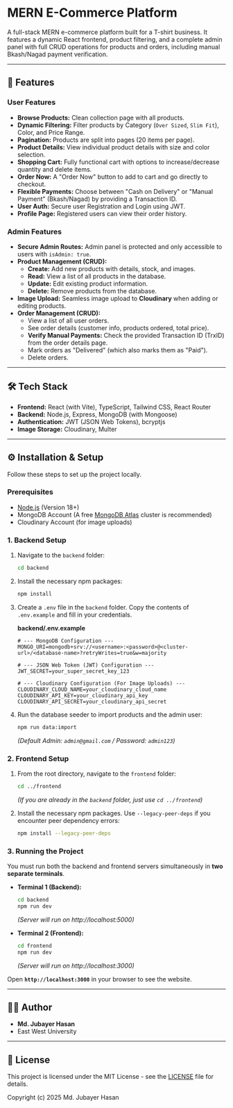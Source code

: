 # MERN E-Commerce Platform

A full-stack MERN e-commerce platform built for a T-shirt business. It features a dynamic React frontend, product filtering, and a complete admin panel with full CRUD operations for products and orders, including manual Bkash/Nagad payment verification.

---

## 🚀 Features

### User Features
* **Browse Products:** Clean collection page with all products.
* **Dynamic Filtering:** Filter products by Category (`Over Sized`, `Slim Fit`), Color, and Price Range.
* **Pagination:** Products are split into pages (20 items per page).
* **Product Details:** View individual product details with size and color selection.
* **Shopping Cart:** Fully functional cart with options to increase/decrease quantity and delete items.
* **Order Now:** A "Order Now" button to add to cart and go directly to checkout.
* **Flexible Payments:** Choose between "Cash on Delivery" or "Manual Payment" (Bkash/Nagad) by providing a Transaction ID.
* **User Auth:** Secure user Registration and Login using JWT.
* **Profile Page:** Registered users can view their order history.

### Admin Features
* **Secure Admin Routes:** Admin panel is protected and only accessible to users with `isAdmin: true`.
* **Product Management (CRUD):**
    * **Create:** Add new products with details, stock, and images.
    * **Read:** View a list of all products in the database.
    * **Update:** Edit existing product information.
    * **Delete:** Remove products from the database.
* **Image Upload:** Seamless image upload to **Cloudinary** when adding or editing products.
* **Order Management (CRUD):**
    * View a list of all user orders.
    * See order details (customer info, products ordered, total price).
    * **Verify Manual Payments:** Check the provided Transaction ID (TrxID) from the order details page.
    * Mark orders as "Delivered" (which also marks them as "Paid").
    * Delete orders.

---

## 🛠 Tech Stack

* **Frontend:** React (with Vite), TypeScript, Tailwind CSS, React Router
* **Backend:** Node.js, Express, MongoDB (with Mongoose)
* **Authentication:** JWT (JSON Web Tokens), bcryptjs
* **Image Storage:** Cloudinary, Multer

---

## ⚙️ Installation & Setup

Follow these steps to set up the project locally.

### Prerequisites
* [Node.js](https://nodejs.org/) (Version 18+)
* MongoDB Account (A free [MongoDB Atlas](https://www.mongodb.com/cloud/atlas) cluster is recommended)
* Cloudinary Account (for image uploads)

### 1. Backend Setup

1.  Navigate to the `backend` folder:
    ```bash
    cd backend
    ```
2.  Install the necessary npm packages:
    ```bash
    npm install
    ```
3.  Create a `.env` file in the `backend` folder. Copy the contents of `.env.example` and fill in your credentials.

    **backend/.env.example**
    ```env
    # --- MongoDB Configuration ---
    MONGO_URI=mongodb+srv://<username>:<password>@<cluster-url>/<database-name>?retryWrites=true&w=majority

    # --- JSON Web Token (JWT) Configuration ---
    JWT_SECRET=your_super_secret_key_123

    # --- Cloudinary Configuration (For Image Uploads) ---
    CLOUDINARY_CLOUD_NAME=your_cloudinary_cloud_name
    CLOUDINARY_API_KEY=your_cloudinary_api_key
    CLOUDINARY_API_SECRET=your_cloudinary_api_secret
    ```

4.  Run the database seeder to import products and the admin user:
    ```bash
    npm run data:import
    ```
    *(Default Admin: `admin@gmail.com` / Password: `admin123`)*

### 2. Frontend Setup

1.  From the root directory, navigate to the `frontend` folder:
    ```bash
    cd ../frontend
    ```
    *(If you are already in the `backend` folder, just use `cd ../frontend`)*

2.  Install the necessary npm packages. Use `--legacy-peer-deps` if you encounter peer dependency errors:
    ```bash
    npm install --legacy-peer-deps
    ```

### 3. Running the Project

You must run both the backend and frontend servers simultaneously in **two separate terminals**.

* **Terminal 1 (Backend):**
    ```bash
    cd backend
    npm run dev
    ```
    *(Server will run on http://localhost:5000)*

* **Terminal 2 (Frontend):**
    ```bash
    cd frontend
    npm run dev
    ```
    *(Server will run on http://localhost:3000)*

Open **`http://localhost:3000`** in your browser to see the website.

---

## 👨‍💻 Author

* **Md. Jubayer Hasan**
* East West University

---

## 📄 License

This project is licensed under the MIT License - see the [LICENSE](LICENSE) file for details.

Copyright (c) 2025 Md. Jubayer Hasan